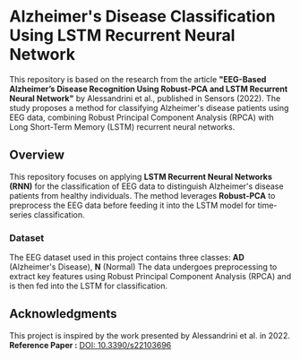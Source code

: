# Alzheimer's Disease Classification Using LSTM Recurrent Neural Network

This repository is based on the research from the article **"EEG-Based Alzheimer’s Disease Recognition Using Robust-PCA and LSTM Recurrent Neural Network"** by Alessandrini et al., published in Sensors (2022). The study proposes a method for classifying Alzheimer's disease patients using EEG data, combining Robust Principal Component Analysis (RPCA) with Long Short-Term Memory (LSTM) recurrent neural networks.

## Overview

This repository focuses on applying **LSTM Recurrent Neural Networks (RNN)** for the classification of EEG data to distinguish Alzheimer's disease patients from healthy individuals. The method leverages **Robust-PCA** to preprocess the EEG data before feeding it into the LSTM model for time-series classification.

### Dataset
The EEG dataset used in this project contains three classes: **AD** (Alzheimer's Disease), **N** (Normal)
The data undergoes preprocessing to extract key features using Robust Principal Component Analysis (RPCA) and is then fed into the LSTM for classification.

## Acknowledgments
This project is inspired by the work presented by Alessandrini et al. in 2022.
**Reference Paper :** [DOI: 10.3390/s22103696](https://doi.org/10.3390/s22103696)

